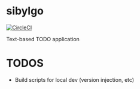 # sibylgo

[![CircleCI](https://circleci.com/gh/sandro-h/sibylgo.svg?style=svg&circle-token=9e65f022c014e5685c7fbd76148892f711d58bed)](https://circleci.com/gh/sandro-h/sibylgo)

Text-based TODO application

# TODOS

- Build scripts for local dev (version injection, etc)